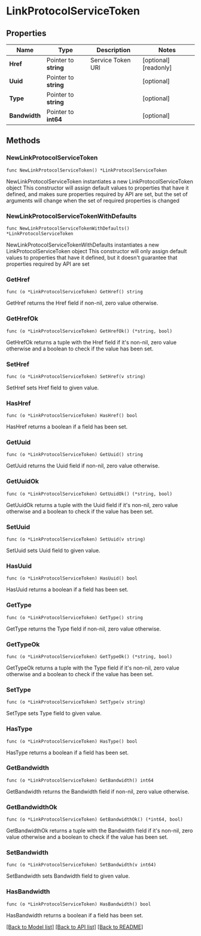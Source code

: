 # LinkProtocolServiceToken

## Properties

Name | Type | Description | Notes
------------ | ------------- | ------------- | -------------
**Href** | Pointer to **string** | Service Token URI | [optional] [readonly] 
**Uuid** | Pointer to **string** |  | [optional] 
**Type** | Pointer to **string** |  | [optional] 
**Bandwidth** | Pointer to **int64** |  | [optional] 

## Methods

### NewLinkProtocolServiceToken

`func NewLinkProtocolServiceToken() *LinkProtocolServiceToken`

NewLinkProtocolServiceToken instantiates a new LinkProtocolServiceToken object
This constructor will assign default values to properties that have it defined,
and makes sure properties required by API are set, but the set of arguments
will change when the set of required properties is changed

### NewLinkProtocolServiceTokenWithDefaults

`func NewLinkProtocolServiceTokenWithDefaults() *LinkProtocolServiceToken`

NewLinkProtocolServiceTokenWithDefaults instantiates a new LinkProtocolServiceToken object
This constructor will only assign default values to properties that have it defined,
but it doesn't guarantee that properties required by API are set

### GetHref

`func (o *LinkProtocolServiceToken) GetHref() string`

GetHref returns the Href field if non-nil, zero value otherwise.

### GetHrefOk

`func (o *LinkProtocolServiceToken) GetHrefOk() (*string, bool)`

GetHrefOk returns a tuple with the Href field if it's non-nil, zero value otherwise
and a boolean to check if the value has been set.

### SetHref

`func (o *LinkProtocolServiceToken) SetHref(v string)`

SetHref sets Href field to given value.

### HasHref

`func (o *LinkProtocolServiceToken) HasHref() bool`

HasHref returns a boolean if a field has been set.

### GetUuid

`func (o *LinkProtocolServiceToken) GetUuid() string`

GetUuid returns the Uuid field if non-nil, zero value otherwise.

### GetUuidOk

`func (o *LinkProtocolServiceToken) GetUuidOk() (*string, bool)`

GetUuidOk returns a tuple with the Uuid field if it's non-nil, zero value otherwise
and a boolean to check if the value has been set.

### SetUuid

`func (o *LinkProtocolServiceToken) SetUuid(v string)`

SetUuid sets Uuid field to given value.

### HasUuid

`func (o *LinkProtocolServiceToken) HasUuid() bool`

HasUuid returns a boolean if a field has been set.

### GetType

`func (o *LinkProtocolServiceToken) GetType() string`

GetType returns the Type field if non-nil, zero value otherwise.

### GetTypeOk

`func (o *LinkProtocolServiceToken) GetTypeOk() (*string, bool)`

GetTypeOk returns a tuple with the Type field if it's non-nil, zero value otherwise
and a boolean to check if the value has been set.

### SetType

`func (o *LinkProtocolServiceToken) SetType(v string)`

SetType sets Type field to given value.

### HasType

`func (o *LinkProtocolServiceToken) HasType() bool`

HasType returns a boolean if a field has been set.

### GetBandwidth

`func (o *LinkProtocolServiceToken) GetBandwidth() int64`

GetBandwidth returns the Bandwidth field if non-nil, zero value otherwise.

### GetBandwidthOk

`func (o *LinkProtocolServiceToken) GetBandwidthOk() (*int64, bool)`

GetBandwidthOk returns a tuple with the Bandwidth field if it's non-nil, zero value otherwise
and a boolean to check if the value has been set.

### SetBandwidth

`func (o *LinkProtocolServiceToken) SetBandwidth(v int64)`

SetBandwidth sets Bandwidth field to given value.

### HasBandwidth

`func (o *LinkProtocolServiceToken) HasBandwidth() bool`

HasBandwidth returns a boolean if a field has been set.


[[Back to Model list]](../README.md#documentation-for-models) [[Back to API list]](../README.md#documentation-for-api-endpoints) [[Back to README]](../README.md)


